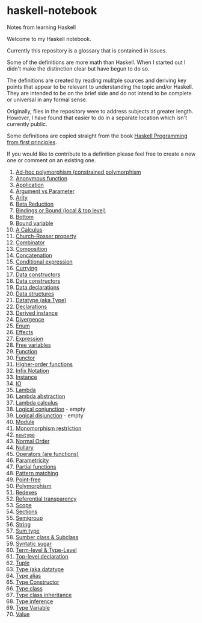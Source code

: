 # haskell-notebook
Notes from learning Haskell

Welcome to my Haskell notebook. 

Currently this repository is a glossary that is contained in issues.

Some of the definitions are more math than Haskell. When I started out I didn't make the distinction clear but have begun to do so.

The definitions are created by reading mulitple sources and deriving key points that appear to be relevant to understanding the topic and/or Haskell. They are intended to be on the brief side and do not intend to be complete or universal in any formal sense. 

Originally, files in the repository were to address subjects at greater length. However, I have found that easier to do in a separate location which isn't currently public.

Some definitions are copied straight from the book [Haskell Programming from first principles](https://haskellbook.com/).

If you would like to contribute to a definition please feel free to create a new one or comment on an existing one.

1. [Ad-hoc polymorphism (constrained polymorphism](https://github.com/klequis/haskell-notebook/issues/43)
2. [Anonymous function](https://github.com/klequis/haskell-notebook/issues/60)
3. [Application](https://github.com/klequis/haskell-notebook/issues/1)
4. [Argument vs Parameter](https://github.com/klequis/haskell-notebook/issues/30)
5. [Arity](https://github.com/klequis/haskell-notebook/issues/2)
6. [Beta Reduction](https://github.com/klequis/haskell-notebook/issues/3)
7. [Bindings or Bound (local & top level)](https://github.com/klequis/haskell-notebook/issues/4)
8. [Bottom](https://github.com/klequis/haskell-notebook/issues/63)
9. [Bound variable](https://github.com/klequis/haskell-notebook/issues/5)
10. [A Calculus](https://github.com/klequis/haskell-notebook/issues/6)
11. [Church-Rosser property](https://github.com/klequis/haskell-notebook/issues/7)
12. [Combinator](https://github.com/klequis/haskell-notebook/issues/8)
13. [Composition](https://github.com/klequis/haskell-notebook/issues/65)
14. [Concatenation](https://github.com/klequis/haskell-notebook/issues/36)
15. [Conditional expression](https://github.com/klequis/haskell-notebook/issues/73)
16. [Currying](https://github.com/klequis/haskell-notebook/issues/61)
17. [Data constructors](https://github.com/klequis/haskell-notebook/issues/38)
18. [Data constructors](https://github.com/klequis/haskell-notebook/issues/9)
19. [Data declarations](https://github.com/klequis/haskell-notebook/issues/10)
20. [Data structures](https://github.com/klequis/haskell-notebook/issues/40)
21. [Datatype (aka Type)](https://github.com/klequis/haskell-notebook/issues/25)
22. [Declarations](https://github.com/klequis/haskell-notebook/issues/11)
23. [Derived instance](https://github.com/klequis/haskell-notebook/issues/29)
24. [Divergence](https://github.com/klequis/haskell-notebook/issues/12)
25. [Enum](https://github.com/klequis/haskell-notebook/issues/51)
26. [Effects](https://github.com/klequis/haskell-notebook/issues/46)
27. [Expression](https://github.com/klequis/haskell-notebook/issues/31)
28. [Free variables](https://github.com/klequis/haskell-notebook/issues/13)
29. [Function](https://github.com/klequis/haskell-notebook/issues/14)
30. [Functor](https://github.com/klequis/haskell-notebook/issues/74)
31. [Higher-order functions](https://github.com/klequis/haskell-notebook/issues/64)
32. [Infix Notation](https://github.com/klequis/haskell-notebook/issues/15)
33. [Instance](https://github.com/klequis/haskell-notebook/issues/48)
34. [IO](https://github.com/klequis/haskell-notebook/issues/47)
35. [Lambda](https://github.com/klequis/haskell-notebook/issues/16)
36. [Lambda abstraction](https://github.com/klequis/haskell-notebook/issues/17)
37. [Lambda calculus](https://github.com/klequis/haskell-notebook/issues/18)
38. [Logical conjunction](https://github.com/klequis/haskell-notebook/issues/55) - empty
39. [Logical disjunction](https://github.com/klequis/haskell-notebook/issues/54) - empty
40. [Module](https://github.com/klequis/haskell-notebook/issues/44)
41. [Monomorphism restriction](https://github.com/klequis/haskell-notebook/issues/58)
42. [`newtype`](https://github.com/klequis/haskell-notebook/issues/57)
43. [Normal Order](https://github.com/klequis/haskell-notebook/issues/19)
44. [Nullary](https://github.com/klequis/haskell-notebook/issues/50)
45. [Operators (are functions)](https://github.com/klequis/haskell-notebook/issues/20)
46. [Parametricity](https://github.com/klequis/haskell-notebook/issues/42)
47. [Partial functions](https://github.com/klequis/haskell-notebook/issues/21)
48. [Pattern matching](https://github.com/klequis/haskell-notebook/issues/62)
49. [Point-free](https://github.com/klequis/haskell-notebook/issues/66)
50. [Polymorphism](https://github.com/klequis/haskell-notebook/issues/22)
51. [Redexes](https://github.com/klequis/haskell-notebook/issues/23)
52. [Referential transparency](https://github.com/klequis/haskell-notebook/issues/69)
53. [Scope](https://github.com/klequis/haskell-notebook/issues/37)
54. [Sections](https://github.com/klequis/haskell-notebook/issues/70)
55. [Semigroup](https://github.com/klequis/haskell-notebook/issues/75)
56. [String](https://github.com/klequis/haskell-notebook/issues/34)
57. [Sum type](https://github.com/klequis/haskell-notebook/issues/53)
58. [Sumber class & Subclass](https://github.com/klequis/haskell-notebook/issues/52)
59. [Syntatic sugar](https://github.com/klequis/haskell-notebook/issues/33)
60. [Term-level & Type-Level](https://github.com/klequis/haskell-notebook/issues/56)
61. [Top-level declaration](https://github.com/klequis/haskell-notebook/issues/24)
62. [Tuple](https://github.com/klequis/haskell-notebook/issues/39)
63. [Type (aka datatype](https://github.com/klequis/haskell-notebook/issues/35)
64. [Type alias](https://github.com/klequis/haskell-notebook/issues/26)
65. [Type Constructor](https://github.com/klequis/haskell-notebook/issues/28)
66. [Type class](https://github.com/klequis/haskell-notebook/issues/27)
67. [Type class inheritance](https://github.com/klequis/haskell-notebook/issues/45)
68. [Type inference](https://github.com/klequis/haskell-notebook/issues/41)
69. [Type Variable](https://github.com/klequis/haskell-notebook/issues/29)
70. [Value](https://github.com/klequis/haskell-notebook/issues/32)
